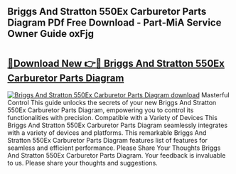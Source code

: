 ## Briggs And Stratton 550Ex Carburetor Parts Diagram PDf Free Download - Part-MiA Service Owner Guide oxFjg

# <h2><a href="http://dfmd4f.blite.top/?on=Briggs+And+Stratton+550Ex+Carburetor+Parts+Diagram">🔗Download New 👉🔴 Briggs And Stratton 550Ex Carburetor Parts Diagram</a></h2>

[![Briggs And Stratton 550Ex Carburetor Parts Diagram download](https://i.imgur.com/lujVjoI.png)](http://dfmd4f.blite.top/?on=Briggs+And+Stratton+550Ex+Carburetor+Parts+Diagram)
Masterful Control This guide unlocks the secrets of your new Briggs And Stratton 550Ex Carburetor Parts Diagram, empowering you to control its functionalities with precision. Compatible with a Variety of Devices This Briggs And Stratton 550Ex Carburetor Parts Diagram seamlessly integrates with a variety of devices and platforms. This remarkable Briggs And Stratton 550Ex Carburetor Parts Diagram features list of features for seamless and efficient performance. Please Share Your Thoughts Briggs And Stratton 550Ex Carburetor Parts Diagram. Your feedback is invaluable to us. Please share your thoughts and suggestions.
